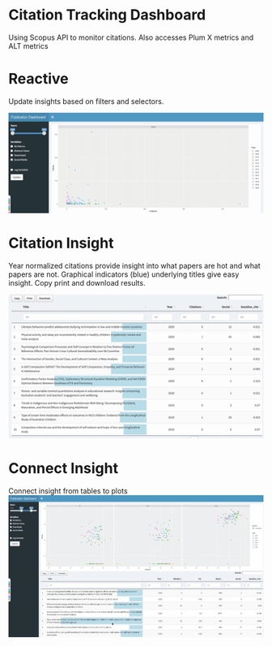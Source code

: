 # Citation Tracking Dashboard
Using Scopus API to monitor citations. 
Also accesses Plum X metrics and ALT metrics

# Reactive 
Update insights based on filters and selectors.

![update gif](img/update.gif)

# Citation Insight
Year normalized citations provide insight into what papers are hot and 
what papers are not. Graphical indicators (blue) underlying titles give easy insight. Copy print and download results.

![citations gif](img/baseline_citations.gif)

# Connect Insight
Connect insight from tables to plots
![selection gif](img/selector.gif)



